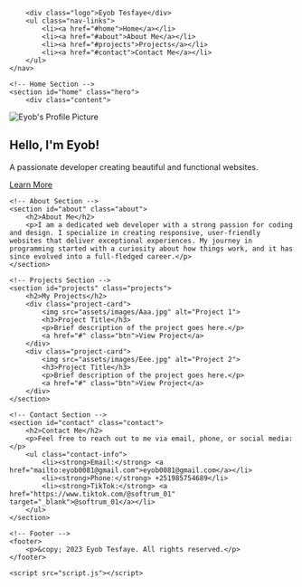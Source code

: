 <!DOCTYPE html>
<html lang="en">
<head>
    <meta charset="UTF-8">
    <meta name="viewport" content="width=device-width, initial-scale=1.0">
    <title>Eyob Tesfaye</title>
    <link rel="stylesheet" href="styles.css">
</head>
<body>
    <!-- Navbar -->
    <nav class="navbar">
   
        <div class="logo">Eyob Tesfaye</div>
        <ul class="nav-links">
            <li><a href="#home">Home</a></li>
            <li><a href="#about">About Me</a></li>
            <li><a href="#projects">Projects</a></li>
            <li><a href="#contact">Contact Me</a></li>
        </ul>
    </nav>

    <!-- Home Section -->
    <section id="home" class="hero">
        <div class="content">
<img src="project.png" alt="Eyob's Profile Picture" class="profile-pic">
            <h1>Hello, I'm Eyob!</h1>
            <p>A passionate developer creating beautiful and functional websites.</p>
            <a href="#about" class="btn">Learn More</a>
        </div>
    </section>

    <!-- About Section -->
    <section id="about" class="about">
        <h2>About Me</h2>
        <p>I am a dedicated web developer with a strong passion for coding and design. I specialize in creating responsive, user-friendly websites that deliver exceptional experiences. My journey in programming started with a curiosity about how things work, and it has since evolved into a full-fledged career.</p>
    </section>

    <!-- Projects Section -->
    <section id="projects" class="projects">
        <h2>My Projects</h2>
        <div class="project-card">
            <img src="assets/images/Aaa.jpg" alt="Project 1">
            <h3>Project Title</h3>
            <p>Brief description of the project goes here.</p>
            <a href="#" class="btn">View Project</a>
        </div>
        <div class="project-card">
            <img src="assets/images/Eee.jpg" alt="Project 2">
            <h3>Project Title</h3>
            <p>Brief description of the project goes here.</p>
            <a href="#" class="btn">View Project</a>
        </div>
    </section>

    <!-- Contact Section -->
    <section id="contact" class="contact">
        <h2>Contact Me</h2>
        <p>Feel free to reach out to me via email, phone, or social media:</p>
        <ul class="contact-info">
            <li><strong>Email:</strong> <a href="mailto:eyob0081@gmail.com">eyob0081@gmail.com</a></li>
            <li><strong>Phone:</strong> +251985754689</li>
            <li><strong>TikTok:</strong> <a href="https://www.tiktok.com/@softrum_01" target="_blank">@softrum_01</a></li>
        </ul>
    </section>

    <!-- Footer -->
    <footer>
        <p>&copy; 2023 Eyob Tesfaye. All rights reserved.</p>
    </footer>

    <script src="script.js"></script>
</body>
</html> 

